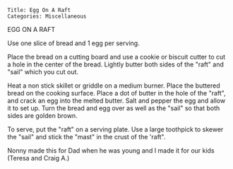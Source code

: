 ~~~ recipe-info
Title: Egg On A Raft
Categories: Miscellaneous
~~~

EGG ON A RAFT

Use one slice of bread and 1 egg per serving.

Place the bread on a cutting board and use a cookie or biscuit cutter to cut a hole in the center of
the bread.  Lightly butter both sides of the "raft" and "sail" which you cut out.

Heat a non stick skillet or griddle on a medium burner. Place the buttered bread on the cooking
surface.  Place a dot of butter in the hole of the "raft", and crack an egg into the melted
butter.  Salt and pepper the egg and allow it to set up.  Turn the bread and egg over as well as the
"sail" so that both sides are golden brown.

To serve, put the "raft" on a serving plate.  Use a large toothpick to skewer the "sail" and
stick the "mast" in the crust of the 'raft".

Nonny made this for Dad when he was young and I made it for our kids (Teresa and Craig A.)
